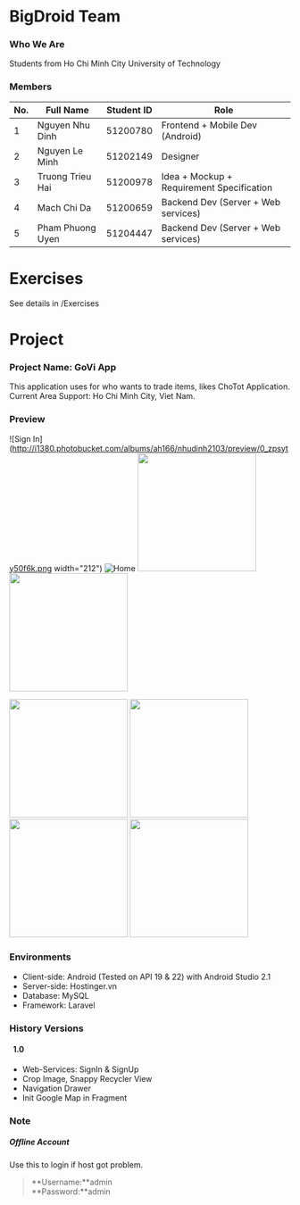 # BigDroid Team
### Who We Are
Students from Ho Chi Minh City University of Technology
### Members
| No. |     Full Name    | Student ID | Role                                     |
|-----|------------------|------------| -----------------------------------------|
| 1   | Nguyen Nhu Dinh  | 51200780   | Frontend + Mobile Dev (Android)          |
| 2   | Nguyen Le Minh   | 51202149   | Designer                                 |
| 3   | Truong Trieu Hai | 51200978   | Idea + Mockup + Requirement Specification|
| 4   | Mach Chi Da      | 51200659   | Backend Dev  (Server + Web services)     |
| 5   | Pham Phuong Uyen | 51204447   | Backend Dev  (Server + Web services)     |

# Exercises
See details in /Exercises

# Project
### Project Name: GoVi App
This application uses for who wants to trade items, likes ChoTot Application.</br>
Current Area Support: Ho Chi Minh City, Viet Nam.

### Preview
![Sign In](http://i1380.photobucket.com/albums/ah166/nhudinh2103/preview/0_zpsyty50f6k.png width="212")
![Home](http://i1380.photobucket.com/albums/ah166/nhudinh2103/preview/1_zpspaxbfhlp.png")
<img src="http://i1380.photobucket.com/albums/ah166/nhudinh2103/preview/3_zpsnjgkduyi.png" width="212">
<img src="http://i1380.photobucket.com/albums/ah166/nhudinh2103/preview/4_zpsvkou5p2p.png" width="212">

<img src="http://i1380.photobucket.com/albums/ah166/nhudinh2103/preview/4_zps43ptzsvw.png" width="212">
<img src="http://i1380.photobucket.com/albums/ah166/nhudinh2103/preview/2_zps8xdgfk36.png" width="212">
<img src="http://i1380.photobucket.com/albums/ah166/nhudinh2103/preview/6_zpslwzoaevo.png" width="212">
<img src="http://i1380.photobucket.com/albums/ah166/nhudinh2103/preview/7_zpsqnzxvakj.png" width="212">

### Environments
* Client-side: Android (Tested on API 19 & 22) with Android Studio 2.1
* Server-side: Hostinger.vn 
* Database: MySQL 
* Framework: Laravel 

### History Versions

#### &nbsp; 1.0
* Web-Services: SignIn & SignUp
* Crop Image, Snappy Recycler View
* Navigation Drawer
* Init Google Map in Fragment

### Note
##### Offline Account
Use this to login if host got problem.</br>
>**Username:**admin</br>
>**Password:**admin</br>
